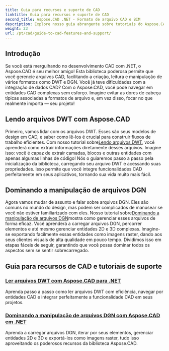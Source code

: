 ```yaml
---
title: Guia para recursos e suporte de CAD
linktitle: Guia para recursos e suporte de CAD
second_title: Aspose.CAD .NET - Formato de arquivo CAD e BIM
description: Explore nosso guia abrangente sobre tutoriais do Aspose.CAD para .NET, perfeito para desenvolvedores que buscam aprimorar seu software com recursos CAD.
weight: 23
url: /pt/cad/guide-to-cad-features-and-support/
---
```

## Introdução

Se você está mergulhando no desenvolvimento CAD com .NET, o Aspose.CAD é seu melhor amigo! Esta biblioteca poderosa permite que você gerencie arquivos CAD, facilitando a criação, leitura e manipulação de vários formatos como DWT e DGN. Você já teve dificuldades com a integração de dados CAD? Com o Aspose.CAD, você pode navegar em entidades CAD complexas sem esforço. Imagine evitar as dores de cabeça típicas associadas a formatos de arquivo e, em vez disso, focar no que realmente importa — seu projeto!

## Lendo arquivos DWT com Aspose.CAD

Primeiro, vamos lidar com os arquivos DWT. Esses são seus modelos de design em CAD, e saber como lê-los é crucial para construir fluxos de trabalho eficientes. Com nosso tutorial sobre[Lendo arquivos DWT](./read-dwt-files/), você aprenderá como extrair informações diretamente desses arquivos. Imagine isso: você é capaz de extrair camadas, blocos e outras entidades com apenas algumas linhas de código! Nós o guiaremos passo a passo pela inicialização da biblioteca, carregando seu arquivo DWT e acessando suas propriedades. Isso permite que você integre funcionalidades CAD perfeitamente em seus aplicativos, tornando sua vida muito mais fácil.

## Dominando a manipulação de arquivos DGN

 Agora vamos mudar de assunto e falar sobre arquivos DGN. Eles são comuns no mundo do design, mas podem ser complicados de manusear se você não estiver familiarizado com eles. Nosso tutorial sobre[Dominando a manipulação de arquivos DGN](./mastering-dgn-file-manipulation/)mostra como gerenciar esses arquivos de forma eficaz. Você aprenderá a carregar arquivos DGN, percorrer elementos e até mesmo gerenciar entidades 2D e 3D complexas. Imagine-se exportando facilmente essas entidades como imagens raster, dando aos seus clientes visuais de alta qualidade em pouco tempo. Dividimos isso em etapas fáceis de seguir, garantindo que você possa dominar todos os aspectos sem se sentir sobrecarregado.

## Guia para recursos de CAD e tutoriais de suporte
### [Ler arquivos DWT com Aspose.CAD para .NET](./read-dwt-files/)
Aprenda passo a passo como ler arquivos DWT com eficiência, navegar por entidades CAD e integrar perfeitamente a funcionalidade CAD em seus projetos.
### [Dominando a manipulação de arquivos DGN com Aspose.CAD em .NET](./mastering-dgn-file-manipulation/)
Aprenda a carregar arquivos DGN, iterar por seus elementos, gerenciar entidades 2D e 3D e exportá-los como imagens raster, tudo isso aproveitando os poderosos recursos da biblioteca Aspose.CAD.